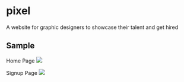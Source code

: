 # pixel
A website for graphic designers to showcase their talent and get hired

## Sample
Home Page
![](Output/index)

Signup Page
![](Output/Signup)
